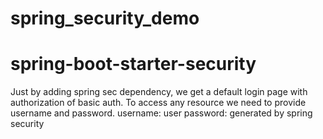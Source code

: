 # spring_security_demo
# spring-boot-starter-security
Just by adding spring sec dependency, we get a default login page with authorization of basic auth.
To access any resource we need to provide username and password.
username: user
password: generated by spring security
